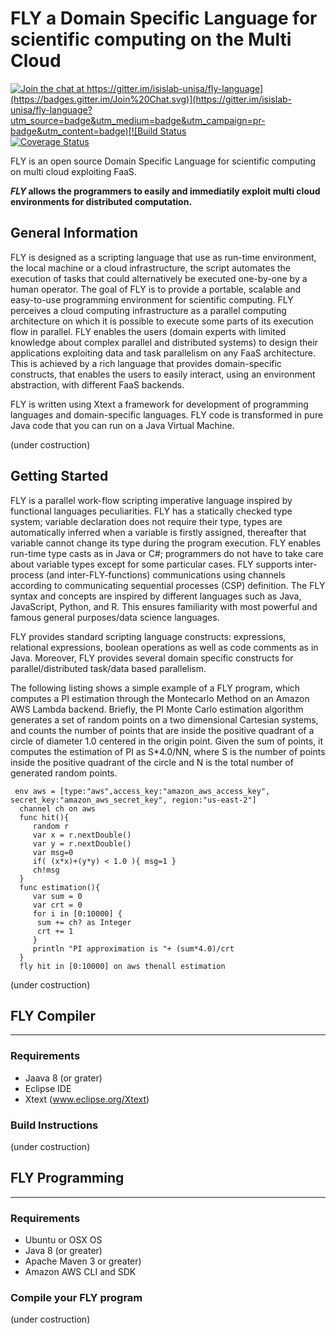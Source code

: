 # FLY a Domain Specific Language for scientific computing on the Multi Cloud 
[![Join the chat at https://gitter.im/isislab-unisa/fly-language](https://badges.gitter.im/Join%20Chat.svg)](https://gitter.im/isislab-unisa/fly-language?utm_source=badge&utm_medium=badge&utm_campaign=pr-badge&utm_content=badge)[![Build Status](https://travis-ci.org/spagnuolocarmine/FLY-language.svg?branch=master)](https://travis-ci.org/spagnuolocarmine/FLY-language)[![Coverage Status](https://coveralls.io/repos/github/spagnuolocarmine/FLY-language/badge.svg?branch=master)](https://coveralls.io/github/spagnuolocarmine/FLY-language?branch=master)

FLY is an open source Domain Specific Language for scientific computing on multi cloud exploiting FaaS.

**_FLY_ allows the programmers to easily and immediatily exploit multi cloud environments for distributed computation.** 

## General Information

FLY is designed as a scripting language that use as run-time environment, the local machine or a cloud infrastructure, the script automates the execution of tasks that could alternatively be executed one-by-one by a human operator. 
The goal of  FLY is to provide a portable, scalable and easy-to-use programming environment for scientific computing. FLY perceives a cloud computing infrastructure as a parallel computing architecture on which it is possible to execute some parts of its execution flow in parallel. FLY enables the users (domain experts with limited knowledge about complex parallel and distributed systems) to design their applications exploiting data and task parallelism on any FaaS architecture. 
This is achieved by a rich language that provides domain-specific constructs, that enables the users to easily interact, using an environment abstraction,  with different FaaS backends.

FLY is written using Xtext a framework for development of programming languages and domain-specific languages. FLY code is transformed in pure Java code that you can run on a Java Virtual Machine.

(under costruction)

## Getting Started

FLY is a parallel work-flow scripting imperative language inspired by functional languages peculiarities. FLY has a statically checked type system; variable declaration does not require their type, types are automatically inferred when a variable is firstly assigned, thereafter that variable cannot change its type during the program execution.
 FLY enables run-time type casts as in Java or C\#; programmers do not have to take care about variable types except for some particular cases. FLY supports inter-process (and inter-FLY-functions) communications using channels according to  communicating sequential processes (CSP) definition. The FLY syntax and concepts are inspired by different languages such as Java, JavaScript, Python, and R. This ensures familiarity with most powerful and famous general purposes/data science languages. 

FLY provides standard scripting language constructs: expressions, relational expressions, boolean operations as well as code comments as in Java. Moreover, FLY  provides several domain specific constructs for parallel/distributed task/data based parallelism.

The following listing shows a simple example of a FLY program, which computes a PI estimation through the Montecarlo Method on an Amazon AWS Lambda backend. Briefly, the PI Monte Carlo estimation algorithm generates a set of random points on a two dimensional Cartesian systems, and counts the number of points that are inside the positive quadrant of a circle of diameter 1.0 centered in the origin point. Given the sum of points, it computes the estimation of PI as S*4.0/NN, where S is the number of points inside the positive quadrant of the circle and N is the total number of generated random points. 

```
 env aws = [type:"aws",access_key:"amazon_aws_access_key", secret_key:"amazon_aws_secret_key", region:"us-east-2"]   
  channel ch on aws              
  func hit(){                   
     random r          
     var x = r.nextDouble()
     var y = r.nextDouble()  
     var msg=0  
     if( (x*x)+(y*y) < 1.0 ){ msg=1 }
     ch!msg  
  }
  func estimation(){ 
     var sum = 0
     var crt = 0
     for i in [0:10000] {
   	  sum += ch? as Integer 
   	  crt += 1  
     }
     println "PI approximation is "+ (sum*4.0)/crt 
  }
  fly hit in [0:10000] on aws thenall estimation
```

(under costruction)

## FLY Compiler 
-----------------------------------------------------------------------------------------------------------

### Requirements

- Jaava 8 (or grater)
- Eclipse IDE
- Xtext (www.eclipse.org/Xtext)

### Build Instructions

(under costruction)

## FLY Programming
-------------------------------------------------------------------------------------------------------------

### Requirements

- Ubuntu or OSX OS
- Java 8 (or greater)
- Apache Maven 3 or greater)
- Amazon AWS CLI and SDK

### Compile your FLY program

(under costruction)


